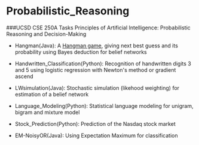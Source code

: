 # Probabilistic_Reasoning

###UCSD CSE 250A Tasks
Principles of Artificial Intelligence: Probabilistic Reasoning and Decision-Making

- Hangman(Java): A [Hangman game](https://en.wikipedia.org/wiki/Hangman_(game)), giving next best guess and its probability using Bayes deduction for belief networks

- Handwritten_Classification(Python): Recognition of handwritten digits 3 and 5 using logistic regression with Newton's method or gradient ascend

- LWsimulation(Java): Stochastic simulation (likehood weighting) for estimation of a belief network

- Language_Modeling(Python): Statistical language modeling for unigram, bigram and mixture model

- Stock_Prediction(Python): Prediction of the Nasdaq stock market

- EM-NoisyOR(Java): Using Expectation Maximum for classification
